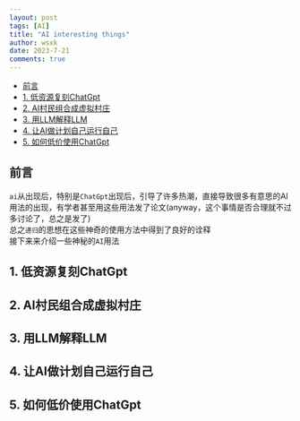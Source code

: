 ```yaml
---
layout: post
tags: [AI]
title: "AI interesting things"
author: wsxk
date: 2023-7-21
comments: true
---
```


- [前言](#前言)
- [1. 低资源复刻ChatGpt](#1-低资源复刻chatgpt)
- [2. AI村民组合成虚拟村庄](#2-ai村民组合成虚拟村庄)
- [3. 用LLM解释LLM](#3-用llm解释llm)
- [4. 让AI做计划自己运行自己](#4-让ai做计划自己运行自己)
- [5. 如何低价使用ChatGpt](#5-如何低价使用chatgpt)


## 前言<br>
`ai`从出现后，特别是`ChatGpt`出现后，引导了许多热潮，直接导致很多有意思的AI用法的出现，有学者甚至用这些用法发了论文(anyway，这个事情是否合理就不过多讨论了，总之是发了)<br>
总之`递归`的思想在这些神奇的使用方法中得到了良好的诠释<br>
接下来来介绍一些神秘的`AI`用法<br>

## 1. 低资源复刻ChatGpt<br>


## 2. AI村民组合成虚拟村庄<br>

## 3. 用LLM解释LLM<br>

## 4. 让AI做计划自己运行自己<br>

## 5. 如何低价使用ChatGpt<br>